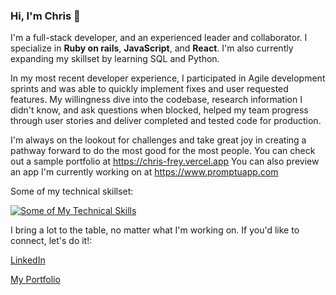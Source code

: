 ### Hi, I'm Chris 👋

I'm a full-stack developer, and an experienced leader and collaborator.  I specialize in **Ruby on rails**, **JavaScript**, and **React**.  I'm also currently expanding my skillset by learning SQL and Python.

In my most recent developer experience, I participated in Agile development sprints and was able to quickly implement fixes and user requested features.  My willingness dive into the codebase, research information I didn't know, and ask questions when blocked, helped my team progress through user stories and deliver completed and tested code for production.

I'm always on the lookout for challenges and take great joy in creating a pathway forward to do the most good for the most people.  You can check out a sample portfolio at https://chris-frey.vercel.app
You can also preview an app I'm currently working on at https://www.promptuapp.com

Some of my technical skillset:

[![Some of My Technical Skills](https://skillicons.dev/icons?i=js,react,html,css,ruby,rails,postgres,vite,vscode)](https://skillicons.dev)

I bring a lot to the table, no matter what I'm working on. If you'd like to connect, let's do it!:

[LinkedIn](https://www.linkedin.com/in/chris-l-frey/)

[My Portfolio](https://chris-frey.vercel.app/)

<!--
**Chris-Frey/chris-frey** is a ✨ _special_ ✨ repository because its `README.md` (this file) appears on your GitHub profile.

Here are some ideas to get you started:

- 🔭 I’m currently working on ...
- 🌱 I’m currently learning ...
- 👯 I’m looking to collaborate on ...
- 🤔 I’m looking for help with ...
- 💬 Ask me about ...
- 📫 How to reach me: ...
- 😄 Pronouns: ...
- ⚡ Fun fact: ...
-->
